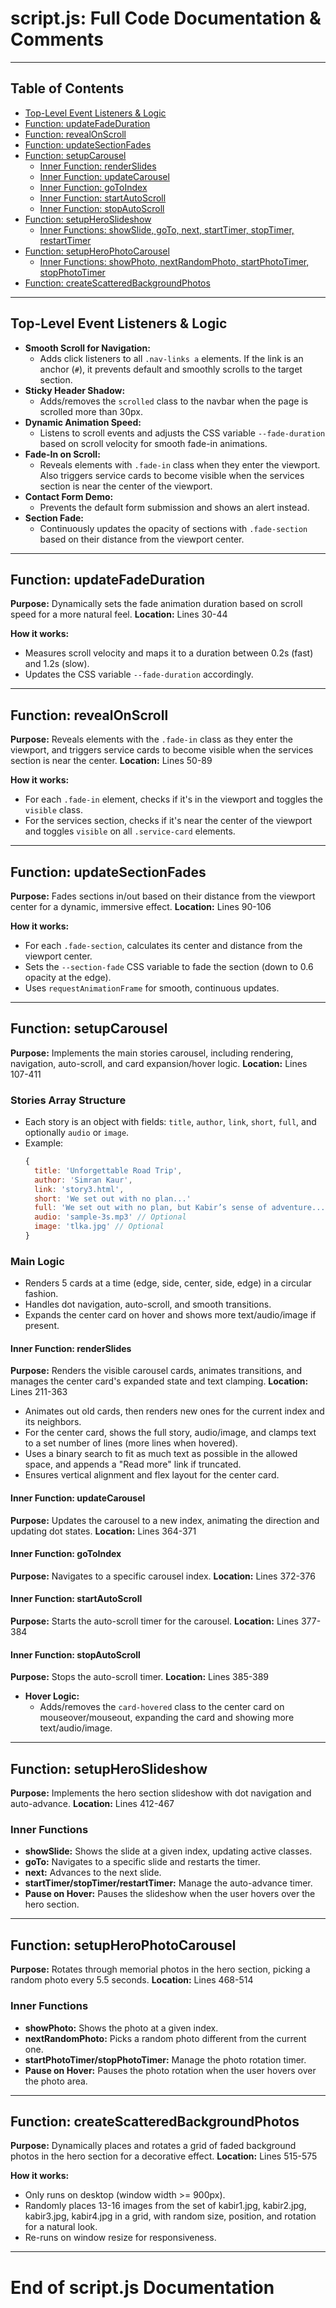 # script.js: Full Code Documentation & Comments

---

## Table of Contents
- [Top-Level Event Listeners & Logic](#top-level-event-listeners--logic)
- [Function: updateFadeDuration](#function-updatefadeduration)
- [Function: revealOnScroll](#function-revealonscroll)
- [Function: updateSectionFades](#function-updatesectionfades)
- [Function: setupCarousel](#function-setupcarousel)
  - [Inner Function: renderSlides](#inner-function-renderslides)
  - [Inner Function: updateCarousel](#inner-function-updatecarousel)
  - [Inner Function: goToIndex](#inner-function-gotoindex)
  - [Inner Function: startAutoScroll](#inner-function-startautoscroll)
  - [Inner Function: stopAutoScroll](#inner-function-stopautoscroll)
- [Function: setupHeroSlideshow](#function-setupheroslideshow)
  - [Inner Functions: showSlide, goTo, next, startTimer, stopTimer, restartTimer](#inner-functions-showSlide-goto-next-starttimer-stoptimer-restarttimer)
- [Function: setupHeroPhotoCarousel](#function-setupherophotocarousel)
  - [Inner Functions: showPhoto, nextRandomPhoto, startPhotoTimer, stopPhotoTimer](#inner-functions-showphoto-nextrandomphoto-startphototimer-stopphototimer)
- [Function: createScatteredBackgroundPhotos](#function-createscatteredbackgroundphotos)

---

## Top-Level Event Listeners & Logic

- **Smooth Scroll for Navigation:**
  - Adds click listeners to all `.nav-links a` elements. If the link is an anchor (`#`), it prevents default and smoothly scrolls to the target section.
- **Sticky Header Shadow:**
  - Adds/removes the `scrolled` class to the navbar when the page is scrolled more than 30px.
- **Dynamic Animation Speed:**
  - Listens to scroll events and adjusts the CSS variable `--fade-duration` based on scroll velocity for smooth fade-in animations.
- **Fade-In on Scroll:**
  - Reveals elements with `.fade-in` class when they enter the viewport. Also triggers service cards to become visible when the services section is near the center of the viewport.
- **Contact Form Demo:**
  - Prevents the default form submission and shows an alert instead.
- **Section Fade:**
  - Continuously updates the opacity of sections with `.fade-section` based on their distance from the viewport center.

---

## Function: updateFadeDuration
**Purpose:** Dynamically sets the fade animation duration based on scroll speed for a more natural feel.
**Location:** Lines 30-44

**How it works:**
- Measures scroll velocity and maps it to a duration between 0.2s (fast) and 1.2s (slow).
- Updates the CSS variable `--fade-duration` accordingly.

---

## Function: revealOnScroll
**Purpose:** Reveals elements with the `.fade-in` class as they enter the viewport, and triggers service cards to become visible when the services section is near the center.
**Location:** Lines 50-89

**How it works:**
- For each `.fade-in` element, checks if it's in the viewport and toggles the `visible` class.
- For the services section, checks if it's near the center of the viewport and toggles `visible` on all `.service-card` elements.

---

## Function: updateSectionFades
**Purpose:** Fades sections in/out based on their distance from the viewport center for a dynamic, immersive effect.
**Location:** Lines 90-106

**How it works:**
- For each `.fade-section`, calculates its center and distance from the viewport center.
- Sets the `--section-fade` CSS variable to fade the section (down to 0.6 opacity at the edge).
- Uses `requestAnimationFrame` for smooth, continuous updates.

---

## Function: setupCarousel
**Purpose:** Implements the main stories carousel, including rendering, navigation, auto-scroll, and card expansion/hover logic.
**Location:** Lines 107-411

### Stories Array Structure
- Each story is an object with fields: `title`, `author`, `link`, `short`, `full`, and optionally `audio` or `image`.
- Example:
  ```js
  {
    title: 'Unforgettable Road Trip',
    author: 'Simran Kaur',
    link: 'story3.html',
    short: 'We set out with no plan...'
    full: 'We set out with no plan, but Kabir’s sense of adventure...'
    audio: 'sample-3s.mp3' // Optional
    image: 'tlka.jpg' // Optional
  }
  ```

### Main Logic
- Renders 5 cards at a time (edge, side, center, side, edge) in a circular fashion.
- Handles dot navigation, auto-scroll, and smooth transitions.
- Expands the center card on hover and shows more text/audio/image if present.

#### Inner Function: renderSlides
**Purpose:** Renders the visible carousel cards, animates transitions, and manages the center card's expanded state and text clamping.
**Location:** Lines 211-363
- Animates out old cards, then renders new ones for the current index and its neighbors.
- For the center card, shows the full story, audio/image, and clamps text to a set number of lines (more lines when hovered).
- Uses a binary search to fit as much text as possible in the allowed space, and appends a "Read more" link if truncated.
- Ensures vertical alignment and flex layout for the center card.

#### Inner Function: updateCarousel
**Purpose:** Updates the carousel to a new index, animating the direction and updating dot states.
**Location:** Lines 364-371

#### Inner Function: goToIndex
**Purpose:** Navigates to a specific carousel index.
**Location:** Lines 372-376

#### Inner Function: startAutoScroll
**Purpose:** Starts the auto-scroll timer for the carousel.
**Location:** Lines 377-384

#### Inner Function: stopAutoScroll
**Purpose:** Stops the auto-scroll timer.
**Location:** Lines 385-389

- **Hover Logic:**
  - Adds/removes the `card-hovered` class to the center card on mouseover/mouseout, expanding the card and showing more text/audio/image.

---

## Function: setupHeroSlideshow
**Purpose:** Implements the hero section slideshow with dot navigation and auto-advance.
**Location:** Lines 412-467

### Inner Functions
- **showSlide:** Shows the slide at a given index, updating active classes.
- **goTo:** Navigates to a specific slide and restarts the timer.
- **next:** Advances to the next slide.
- **startTimer/stopTimer/restartTimer:** Manage the auto-advance timer.
- **Pause on Hover:** Pauses the slideshow when the user hovers over the hero section.

---

## Function: setupHeroPhotoCarousel
**Purpose:** Rotates through memorial photos in the hero section, picking a random photo every 5.5 seconds.
**Location:** Lines 468-514

### Inner Functions
- **showPhoto:** Shows the photo at a given index.
- **nextRandomPhoto:** Picks a random photo different from the current one.
- **startPhotoTimer/stopPhotoTimer:** Manage the photo rotation timer.
- **Pause on Hover:** Pauses the photo rotation when the user hovers over the photo area.

---

## Function: createScatteredBackgroundPhotos
**Purpose:** Dynamically places and rotates a grid of faded background photos in the hero section for a decorative effect.
**Location:** Lines 515-575

**How it works:**
- Only runs on desktop (window width >= 900px).
- Randomly places 13-16 images from the set of kabir1.jpg, kabir2.jpg, kabir3.jpg, kabir4.jpg in a grid, with random size, position, and rotation for a natural look.
- Re-runs on window resize for responsiveness.

---

# End of script.js Documentation 